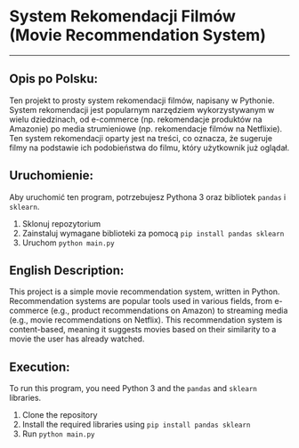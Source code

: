 # System Rekomendacji Filmów (Movie Recommendation System)
---

## Opis po Polsku:

Ten projekt to prosty system rekomendacji filmów, napisany w Pythonie. System rekomendacji jest popularnym narzędziem wykorzystywanym w wielu dziedzinach, od e-commerce (np. rekomendacje produktów na Amazonie) po media strumieniowe (np. rekomendacje filmów na Netflixie). Ten system rekomendacji oparty jest na treści, co oznacza, że sugeruje filmy na podstawie ich podobieństwa do filmu, który użytkownik już oglądał. 

## Uruchomienie:

Aby uruchomić ten program, potrzebujesz Pythona 3 oraz bibliotek `pandas` i `sklearn`. 

1. Sklonuj repozytorium
2. Zainstaluj wymagane biblioteki za pomocą `pip install pandas sklearn`
3. Uruchom `python main.py`

## English Description:

This project is a simple movie recommendation system, written in Python. Recommendation systems are popular tools used in various fields, from e-commerce (e.g., product recommendations on Amazon) to streaming media (e.g., movie recommendations on Netflix). This recommendation system is content-based, meaning it suggests movies based on their similarity to a movie the user has already watched.

## Execution:

To run this program, you need Python 3 and the `pandas` and `sklearn` libraries.

1. Clone the repository
2. Install the required libraries using `pip install pandas sklearn`
3. Run `python main.py`
